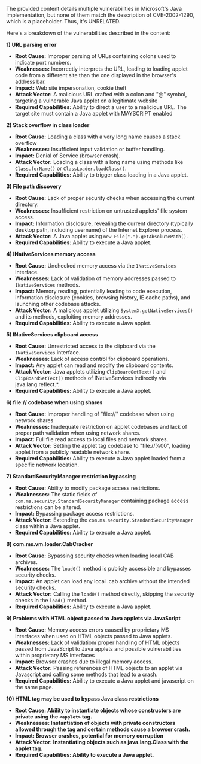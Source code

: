 The provided content details multiple vulnerabilities in Microsoft's Java implementation, but none of them match the description of CVE-2002-1290, which is a placeholder. Thus, it's UNRELATED.

Here's a breakdown of the vulnerabilities described in the content:

**1) URL parsing error**
*   **Root Cause:** Improper parsing of URLs containing colons used to indicate port numbers.
*   **Weaknesses:** Incorrectly interprets the URL, leading to loading applet code from a different site than the one displayed in the browser's address bar.
*   **Impact:** Web site impersonation, cookie theft
*   **Attack Vector:**  A malicious URL crafted with a colon and "@" symbol, targeting a vulnerable Java applet on a legitimate website
*   **Required Capabilities:** Ability to direct a user to a malicious URL. The target site must contain a Java applet with MAYSCRIPT enabled

**2) Stack overflow in class loader**
*   **Root Cause:** Loading a class with a very long name causes a stack overflow
*   **Weaknesses:** Insufficient input validation or buffer handling.
*   **Impact:** Denial of Service (browser crash).
*   **Attack Vector:** Loading a class with a long name using methods like `Class.forName()` or `ClassLoader.loadClass()`.
*   **Required Capabilities:** Ability to trigger class loading in a Java applet.

**3) File path discovery**
*   **Root Cause:** Lack of proper security checks when accessing the current directory.
*   **Weaknesses:**  Insufficient restriction on untrusted applets' file system access.
*   **Impact:** Information disclosure, revealing the current directory (typically desktop path, including username) of the Internet Explorer process.
*   **Attack Vector:**  A Java applet using `new File(".").getAbsolutePath()`.
*   **Required Capabilities:** Ability to execute a Java applet.

**4) INativeServices memory access**
*   **Root Cause:** Unchecked memory access via the `INativeServices` interface.
*   **Weaknesses:** Lack of validation of memory addresses passed to `INativeServices` methods.
*   **Impact:**  Memory reading, potentially leading to code execution, information disclosure (cookies, browsing history, IE cache paths), and launching other codebase attacks.
*   **Attack Vector:**  A malicious applet utilizing `SystemX.getNativeServices()` and its methods, exploiting memory addresses.
*   **Required Capabilities:** Ability to execute a Java applet.

**5) INativeServices clipboard access**
*   **Root Cause:**  Unrestricted access to the clipboard via the `INativeServices` interface.
*   **Weaknesses:**  Lack of access control for clipboard operations.
*   **Impact:** Any applet can read and modify the clipboard contents.
*   **Attack Vector:** Java applets utilizing `ClipBoardGetText()` and `ClipBoardSetText()` methods of INativeServices indirectly via java.lang.reflect.*.
*    **Required Capabilities:** Ability to execute a Java applet.

**6) file:// codebase when using shares**
*   **Root Cause:** Improper handling of "file://" codebase when using network shares
*   **Weaknesses:**  Inadequate restriction on applet codebases and lack of proper path validation when using network shares.
*   **Impact:** Full file read access to local files and network shares.
*   **Attack Vector:**  Setting the applet tag codebase to "file://%00", loading applet from a publicly readable network share.
*   **Required Capabilities:** Ability to execute a Java applet loaded from a specific network location.

**7) StandardSecurityManager restriction bypassing**
*   **Root Cause:** Ability to modify package access restrictions.
*   **Weaknesses:**  The static fields of `com.ms.security.StandardSecurityManager` containing package access restrictions can be altered.
*   **Impact:** Bypassing package access restrictions.
*   **Attack Vector:** Extending the `com.ms.security.StandardSecurityManager` class within a Java applet.
*   **Required Capabilities:** Ability to execute a Java applet.

**8) com.ms.vm.loader.CabCracker**
*   **Root Cause:** Bypassing security checks when loading local CAB archives.
*  **Weaknesses:** The `load0()` method is publicly accessible and bypasses security checks.
*   **Impact:** An applet can load any local .cab archive without the intended security checks.
*   **Attack Vector:** Calling the `load0()` method directly, skipping the security checks in the `load()` method.
*   **Required Capabilities:** Ability to execute a Java applet.

**9) Problems with HTML object passed to Java applets via JavaScript**
*   **Root Cause:** Memory access errors caused by proprietary MS interfaces when used on HTML objects passed to Java applets.
*   **Weaknesses:** Lack of validation/ proper handling of HTML objects passed from JavaScript to Java applets and possible vulnerabilities within proprietary MS interfaces
*    **Impact:** Browser crashes due to illegal memory access.
*   **Attack Vector:** Passing references of HTML objects to an applet via Javascript and calling some methods that lead to a crash.
*    **Required Capabilities:** Ability to execute a Java applet and javascript on the same page.

**10) HTML <applet> tag may be used to bypass Java class restrictions**
*   **Root Cause:** Ability to instantiate objects whose constructors are private using the `<applet>` tag.
*   **Weaknesses:** Instantiation of objects with private constructors allowed through the <applet> tag and certain methods cause a browser crash.
*   **Impact:** Browser crashes, potential for memory corruption
*   **Attack Vector:** Instantiating objects such as java.lang.Class with the applet tag.
*   **Required Capabilities:** Ability to execute a Java applet.
